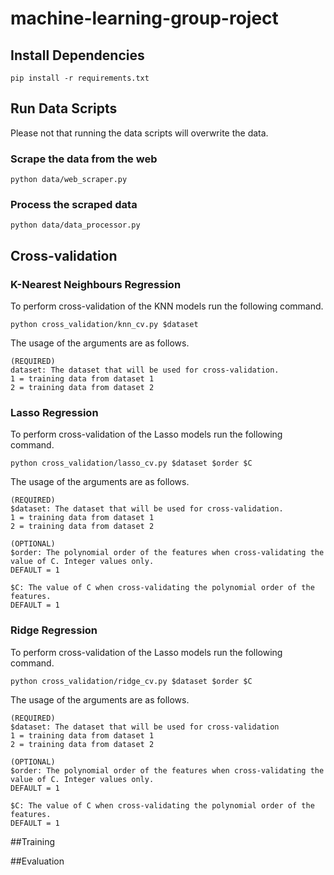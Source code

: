 # machine-learning-group-roject

## Install Dependencies

```pip install -r requirements.txt```

## Run Data Scripts  
Please not that running the data scripts will overwrite the data.
### Scrape the data from the web
```python data/web_scraper.py```

### Process the scraped data
```python data/data_processor.py```

## Cross-validation
### K-Nearest Neighbours Regression
To perform cross-validation of the KNN models run the following command.
```
python cross_validation/knn_cv.py $dataset
```
The usage of the arguments are as follows.
```
(REQUIRED)
dataset: The dataset that will be used for cross-validation.  
1 = training data from dataset 1
2 = training data from dataset 2
```
### Lasso Regression
To perform cross-validation of the Lasso models run the following command.
```
python cross_validation/lasso_cv.py $dataset $order $C
```
The usage of the arguments are as follows.
```
(REQUIRED)
$dataset: The dataset that will be used for cross-validation.
1 = training data from dataset 1
2 = training data from dataset 2

(OPTIONAL)
$order: The polynomial order of the features when cross-validating the value of C. Integer values only.
DEFAULT = 1

$C: The value of C when cross-validating the polynomial order of the features.
DEFAULT = 1
```
### Ridge Regression
To perform cross-validation of the Lasso models run the following command.
```
python cross_validation/ridge_cv.py $dataset $order $C
```
The usage of the arguments are as follows.
```
(REQUIRED)
$dataset: The dataset that will be used for cross-validation 
1 = training data from dataset 1
2 = training data from dataset 2

(OPTIONAL)
$order: The polynomial order of the features when cross-validating the value of C. Integer values only.
DEFAULT = 1

$C: The value of C when cross-validating the polynomial order of the features.
DEFAULT = 1
```
##Training

##Evaluation
